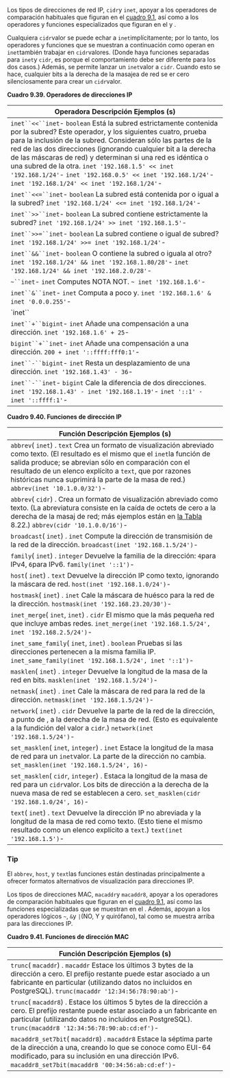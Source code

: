 Los tipos de direcciones de red IP,  `cidr`y `inet`, apoyar a los operadores de comparación habituales que figuran en el [cuadro 9.1](https://www.postgresql.org/docs/current/functions-comparison.html#FUNCTIONS-COMPARISON-OP-TABLE), así como a los operadores y funciones especializados que figuran en el  y .

Cualquiera  `cidr`valor se puede echar a  `inet`implícitamente; por lo tanto, los operadores y funciones que se muestran a continuación como operan en  `inet`también trabajar en  `cidr`valores. (Donde haya funciones separadas para  `inet`y `cidr`, es porque el comportamiento debe ser diferente para los dos casos.) Además, se permite lanzar un  `inet`valor a `cidr`. Cuando esto se hace, cualquier bits a la derecha de la masajea de red se er cero silenciosamente para crear un  `cidr`valor.

**Cuadro 9.39. Operadores de direcciones IP**

| Operadora              Descripción              Ejemplos (s) |
| ------------------------------------------------------------ |
| `inet``<<``inet`- `boolean`              Está la subred estrictamente contenida por la subred?  Este operador, y los siguientes cuatro, prueba para la inclusión de la  subred. Consideran sólo las partes de la red de las dos direcciones  (ignorando cualquier bit a la derecha de las máscaras de red) y  determinan si una red es idéntica o una subred de la otra.               `inet '192.168.1.5' << inet '192.168.1/24'`-                `inet '192.168.0.5' << inet '192.168.1/24'`-                `inet '192.168.1/24' << inet '192.168.1/24'`- |
| `inet``<<=``inet`- `boolean`              La subred está contenida por o igual a la subred?               `inet '192.168.1/24' <<= inet '192.168.1/24'`- |
| `inet``>>``inet`- `boolean`              La subred contiene estrictamente la subred?               `inet '192.168.1/24' >> inet '192.168.1.5'`- |
| `inet``>>=``inet`- `boolean`              La subred contiene o igual de subred?               `inet '192.168.1/24' >>= inet '192.168.1/24'`- |
| `inet``&&``inet`- `boolean`              O contiene la subred o iguala al otro?               `inet '192.168.1/24' && inet '192.168.1.80/28'`-                `inet '192.168.1/24' && inet '192.168.2.0/28'`- |
| `~``inet`- `inet`              Computes NOTA NOT.               `~ inet '192.168.1.6'`- |
| `inet``&``inet`- `inet`              Computa a poco y.               `inet '192.168.1.6' & inet '0.0.0.255'`- |
| `inet``|``inet`- `inet`              Computa a poco de quirófano.               `inet '192.168.1.6' | inet '0.0.0.255'`- |
| `inet``+``bigint`- `inet`              Añade una compensación a una dirección.               `inet '192.168.1.6' + 25`- |
| `bigint``+``inet`- `inet`              Añade una compensación a una dirección.               `200 + inet '::ffff:fff0:1'`- |
| `inet``-``bigint`- `inet`              Resta un desplazamiento de una dirección.               `inet '192.168.1.43' - 36`- |
| `inet``-``inet`- `bigint`              Cale la diferencia de dos direcciones.               `inet '192.168.1.43' - inet '192.168.1.19'`-                `inet '::1' - inet '::ffff:1'`- |

**Cuadro 9.40. Funciones de dirección IP**

| Función              Descripción              Ejemplos (s)   |
| ------------------------------------------------------------ |
| `abbrev`(  `inet`) . `text`              Crea un formato de visualización abreviado como texto. (El resultado es el mismo que el  `inet`la función de salida produce; se abrevian sólo en comparación con el resultado de un elenco explícito a `text`, que por razones históricas nunca suprimirá la parte de la masa de red.)               `abbrev(inet '10.1.0.0/32')`- |
| `abbrev`(  `cidr`) .               Crea un formato de visualización abreviado como texto.  (La abreviatura consiste en la caída de octets de cero a la derecha de  la masaj de red; más ejemplos están en [la Tabla](https://www.postgresql.org/docs/current/datatype-net-types.html#DATATYPE-NET-CIDR-TABLE) 8.22.)               `abbrev(cidr '10.1.0.0/16')`- |
| `broadcast`(  `inet`) . `inet`              Compute la dirección de transmisión de la red de la dirección.               `broadcast(inet '192.168.1.5/24')`- |
| `family`(  `inet`) . `integer`              Devuelve la familia de la dirección:  `4`para IPv4,  `6`para IPv6.               `family(inet '::1')`- |
| `host`(  `inet`) . `text`              Devuelve la dirección IP como texto, ignorando la máscara de red.               `host(inet '192.168.1.0/24')`- |
| `hostmask`(  `inet`) . `inet`              Cale la máscara de huésco para la red de la dirección.               `hostmask(inet '192.168.23.20/30')`- |
| `inet_merge`( `inet`,  `inet`) . `cidr`              El mismo que la más pequeña red que incluye ambas redes.               `inet_merge(inet '192.168.1.5/24', inet '192.168.2.5/24')`- |
| `inet_same_family`( `inet`,  `inet`) . `boolean`              Pruebas si las direcciones pertenecen a la misma familia IP.               `inet_same_family(inet '192.168.1.5/24', inet '::1')`- |
| `masklen`(  `inet`) . `integer`              Devuelve la longitud de la masa de la red en bits.               `masklen(inet '192.168.1.5/24')`- |
| `netmask`(  `inet`) . `inet`              Cale la máscara de red para la red de la dirección.               `netmask(inet '192.168.1.5/24')`- |
| `network`(  `inet`) . `cidr`              Devuelve la parte de la red de la dirección, a punto de , a la derecha de la masa de red. (Esto es equivalente a la fundición  del valor a `cidr`.)               `network(inet '192.168.1.5/24')`- |
| `set_masklen`( `inet`,  `integer`) . `inet`              Estace la longitud de la masa de red para un  `inet`valor. La parte de la dirección no cambia.               `set_masklen(inet '192.168.1.5/24', 16)`- |
| `set_masklen`( `cidr`,  `integer`) .               Estaca la longitud de la masa de red para un  `cidr`valor. Los bits de dirección a la derecha de la nueva masa de red se establecen a cero.               `set_masklen(cidr '192.168.1.0/24', 16)`- |
| `text`(  `inet`) . `text`              Devuelve la dirección IP no abreviada y la longitud de  la masa de red como texto. (Esto tiene el mismo resultado como un elenco explícito a `text`.)               `text(inet '192.168.1.5')`- |

### Tip

El `abbrev`, `host`, y  `text`las funciones están destinadas principalmente a ofrecer formatos alternativos de visualización para direcciones IP.

Los tipos de direcciones MAC,  `macaddr`y `macaddr8`, apoyar a los operadores de comparación habituales que figuran en el [cuadro 9.1,](https://www.postgresql.org/docs/current/functions-comparison.html#FUNCTIONS-COMPARISON-OP-TABLE) así como las funciones especializadas que se muestran en el . Además, apoyan a los operadores lógicos `~`,  `&`y  `|`(NO, Y y quirófano), tal como se muestra arriba para las direcciones IP.

**Cuadro 9.41. Funciones de dirección MAC**

| Función              Descripción              Ejemplos (s)   |
| ------------------------------------------------------------ |
| `trunc`(  `macaddr`) . `macaddr`              Estace los últimos 3 bytes de la dirección a cero. El  prefijo restante puede estar asociado a un fabricante en particular  (utilizando datos no incluidos en PostgreSQL).               `trunc(macaddr '12:34:56:78:90:ab')`- |
| `trunc`(  `macaddr8`) .               Estace los últimos 5 bytes de la dirección a cero. El  prefijo restante puede estar asociado a un fabricante en particular  (utilizando datos no incluidos en PostgreSQL).               `trunc(macaddr8 '12:34:56:78:90:ab:cd:ef')`- |
| `macaddr8_set7bit`(  `macaddr8`) . `macaddr8`              Estace la séptima parte de la dirección a una, creando  lo que se conoce como EUI-64 modificado, para su inclusión en una  dirección IPv6.               `macaddr8_set7bit(macaddr8 '00:34:56:ab:cd:ef')`- |